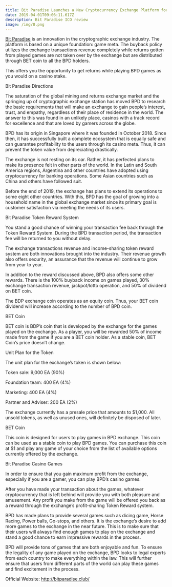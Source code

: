 ```yaml
---
title: Bit Paradise Launches a New Cryptocurrency Exchange Platform for Gamers
date: 2019-04-01T09:06:11.617Z
description: Bit Paradise ICO review
image: /img/0.png
---
```

 [Bit Paradise](http://bitparadise.club/) is an innovation in the cryptographic exchange industry. The platform is based on a unique foundation: game meta. The buyback policy utilizes the exchange transactions revenue completely while returns gotten from played games are not taken over by the exchange but are distributed through BET coin to all the BPD holders.

This offers you the opportunity to get returns while playing BPD games as you would on a casino stake.



Bit Paradise Directions



The saturation of the global mining and returns exchange market and the springing up of cryptographic exchange station has moved BPD to research the basic requirements that will make an exchange to gain people’s interest, trust, and empathy, regardless of their place of residence in the world. The answer to this was found in an unlikely place, casinos with a track record for excellence and that are loved by gamers across the globe.



BPD has its origin in Singapore where it was founded in October 2018. Since then, it has successfully built a complete ecosystem that is equally safe and can guarantee profitability to the users through its casino meta. Thus, it can prevent the token value from depreciating drastically.



The exchange is not resting on its oar. Rather, it has perfected plans to make its presence felt in other parts of the world. In the Latin and South America regions, Argentina and other countries have adopted using cryptocurrency for banking operations. Some Asian countries such as China and others have followed suit.



Before the end of 2019, the exchange has plans to extend its operations to some eight other countries. With this, BPD has the goal of growing into a household name in the global exchange market since its primary goal is customer satisfaction via meeting the needs of its users.



Bit Paradise Token Reward System



You stand a good chance of winning your transaction fee back through the Token Reward System. During the BPD transaction period, the transaction fee will be returned to you without delay.



The exchange transactions revenue and income-sharing token reward system are both innovations brought into the industry. Their revenue growth also offers security, an assurance that the revenue will continue to grow from year to year.



In addition to the reward discussed above, BPD also offers some other rewards. There is the 100% buyback income on games played, 30% exchange transaction revenue, jackpot/lotto operation, and 50% of dividend on BET coin.



The BDP exchange coin operates as an equity coin. Thus, your BET coin dividend will increase according to the number of BPD coin.



BET Coin



BET coin is BDP’s coin that is developed by the exchange for the games played on the exchange. As a player, you will be rewarded 50% of income made from the game if you are a BET coin holder. As a stable coin, BET Coin’s price doesn’t change.



Unit Plan for the Token



The unit plan for the exchange’s token is shown below:



Token sale: 9,000 EA (90%)

Foundation team: 400 EA (4%)

Marketing: 400 EA (4%)

Partner and Adviser: 200 EA (2%)

The exchange currently has a presale price that amounts to $1,000. All unsold tokens, as well as unused ones, will definitely be disposed of later.



BET Coin



This coin is designed for users to play games in BPD exchange. This coin can be used as a stable coin to play BPD games. You can purchase this coin at $1 and play any game of your choice from the list of available options currently offered by the exchange.



Bit Paradise Casino Games



In order to ensure that you gain maximum profit from the exchange, especially if you are a gamer, you can play BPD’s casino games.



After you have made your transaction about the games, whatever cryptocurrency that is left behind will provide you with both pleasure and amusement. Any profit you make from the game will be offered you back as a reward through the exchange’s profit-sharing Token Reward system.



BPD has made plans to provide several games such as dicing game, Horse Racing, Power balls, Go-stops, and others. It is the exchange’s desire to add more games to the exchange in the near future. This is to make sure that their users will always find enough games to play on the exchange and stand a good chance to earn impressive rewards in the process.



BPD will provide tons of games that are both enjoyable and fun. To ensure the legality of any game played on the exchange, BPD looks to legal experts from each country to make everything within the law. This will further ensure that users from different parts of the world can play these games and find excitement in the process.



Official Website: <http://bitparadise.club/>
